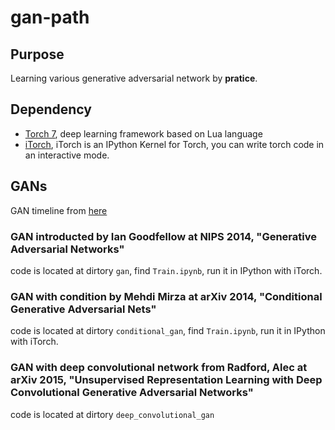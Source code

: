 # gan-path

## Purpose

Learning various generative adversarial network by **pratice**.

## Dependency

* [Torch 7](https://github.com/torch/torch7), deep learning framework based on 
Lua language
* [iTorch](https://github.com/facebookarchive/iTorch), iTorch is an IPython 
Kernel for Torch, you can write torch code in an interactive mode.


## GANs

GAN timeline from [here](https://github.com/dongb5/GAN-Timeline)

### GAN introducted by Ian Goodfellow at NIPS 2014, "Generative Adversarial Networks"

code is located at dirtory `gan`,  find `Train.ipynb`, run it in IPython with
iTorch.

### GAN with condition by Mehdi Mirza at arXiv 2014, "Conditional Generative Adversarial Nets" 

code is located at dirtory `conditional_gan`, find `Train.ipynb`, run it in 
IPython with iTorch.


### GAN with deep convolutional network from Radford, Alec at arXiv 2015, "Unsupervised Representation Learning with Deep Convolutional Generative Adversarial Networks" 

code is located at dirtory `deep_convolutional_gan`

